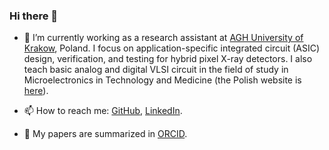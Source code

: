 ### Hi there 👋

- 🔭 I’m currently working as a research assistant at [AGH University of Krakow](https://www.agh.edu.pl/en), Poland. I focus on application-specific integrated circuit (ASIC) design, verification, and testing for hybrid pixel X-ray detectors. I also teach basic analog and digital VLSI circuit in the field of study in Microelectronics in Technology and Medicine (the Polish website is [here](https://www.mtm.agh.edu.pl/)).

- 📫 How to reach me: [GitHub](https://github.com/lukaszkadlubowski/), [LinkedIn](https://www.linkedin.com/in/lkadlubowski).
- 📃 My papers are summarized in [ORCID](https://orcid.org/0000-0001-7973-8021).

<!--
**lukaszkadlubowski/lukaszkadlubowski** is a ✨ _special_ ✨ repository because its `README.md` (this file) appears on your GitHub profile.

Here are some ideas to get you started:

- 🔭 I’m currently working on ...
- 🌱 I’m currently learning ...
- 👯 I’m looking to collaborate on ...
- 🤔 I’m looking for help with ...
- 💬 Ask me about ...
- 📫 How to reach me: ...
- 😄 Pronouns: ...
- ⚡ Fun fact: ...
-->
